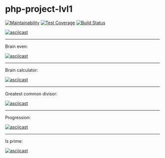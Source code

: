 # php-project-lvl1

[![Maintainability](https://api.codeclimate.com/v1/badges/6020e678444a0917600e/maintainability)](https://codeclimate.com/github/LubaRo/php-project-lvl1/maintainability)  [![Test Coverage](https://api.codeclimate.com/v1/badges/6020e678444a0917600e/test_coverage)](https://codeclimate.com/github/LubaRo/php-project-lvl1/test_coverage) [![Build Status](https://travis-ci.org/LubaRo/php-project-lvl1.svg?branch=master)](https://travis-ci.org/LubaRo/php-project-lvl1)

[![asciicast](https://asciinema.org/a/htBJX2tv114YfWTUXeWaR5aq1.svg)](https://asciinema.org/a/htBJX2tv114YfWTUXeWaR5aq1)
___
Brain even:
   
[![asciicast](https://asciinema.org/a/5BLY0IJGVDkmTmMbqu0gVt7QA.svg)](https://asciinema.org/a/5BLY0IJGVDkmTmMbqu0gVt7QA)

___
Brain calculator:

[![asciicast](https://asciinema.org/a/ie6cjK3V3Er8u333bFOLBkJJh.svg)](https://asciinema.org/a/ie6cjK3V3Er8u333bFOLBkJJh)

___
Greatest common divisor:

[![asciicast](https://asciinema.org/a/276809.svg)](https://asciinema.org/a/276809)

___
Progression:

[![asciicast](https://asciinema.org/a/277304.svg)](https://asciinema.org/a/277304)

___
Is prime:

[![asciicast](https://asciinema.org/a/278523.svg)](https://asciinema.org/a/278523)
